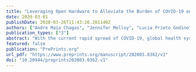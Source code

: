 ```yaml
---
title: "Leveraging Open Hardware to Alleviate the Burden of COVID-19 on Global Health Systems"
date: 2020-03-01
publishDate: 2020-03-26T11:43:26.201140Z
authors: ["Andre Maia Chagas", "Jennifer Molloy", "Lucia Prieto Godino", "Tom Baden"]
publication_types: ["3"]
abstract: "With the current rapid spread of COVID-19, global health systems are increasingly overburdened by the sheer number of people that need diagnosis, isolation and treatment. Shortcomings are evident across the board, from staffing, facilities for rapid and reliable testing to availability of hospital beds and key medical-grade equipment. The scale and breadth of the problem calls for an equally substantive response not only from frontline workers such as medical staff and scientists, but from skilled members of the public who have the time, facilities and knowledge to meaningfully contribute to a consolidated global response. Here, we summarise community-driven approaches based on Free and Open Source scientific and medical Hardware (FOSH) currently being developed and deployed to bolster access to personal protective equipment (PPE), patient treatment and diagnostics."
featured: false
publication: "PrePrints.org"
url_pdf: "https://www.preprints.org/manuscript/202003.0362/v1"
doi: "10.20944/preprints202003.0362.v1"
---
```


